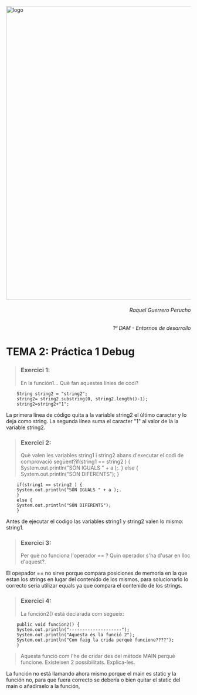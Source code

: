 <img src=https://portal.edu.gva.es/iesmarcoszaragoza/wp-content/uploads/sites/256/2021/04/cabecera-k-fondocolores2-nologos-cdc.png alt="logo" width="800"/>

<h6 style="text-align: right"> <em> Raquel Guerrero Perucho </em> </h6> 
<h6 style="text-align: right"> <em> 1º DAM - Entornos de desarrollo </em> </h6> 

# TEMA 2: Práctica 1 Debug
> ### Exercici 1:
> En la función1… Què fan aquestes línies de codi?

        String string2 = "string2";
        string2= string2.substring(0, string2.length()-1);
        string2=string2+"1";

La primera línea de código quita a la variable string2 el último caracter y lo deja como string.
La segunda línea suma el caracter "1" al valor de la la variable string2.

> ### Exercici 2:
>  Què valen les variables string1 i string2 abans d'executar el codi de comprovació següent?if(string1 == string2 ) { System.out.println("SÓN IGUALS " + a );. } else { System.out.println("SÓN DIFERENTS"); }

        if(string1 == string2 ) {
        System.out.println("SÓN IGUALS " + a );.
        }
        else {
        System.out.println("SÓN DIFERENTS");
        }

Antes de ejecutar el codigo las variables string1 y string2 valen lo mismo: string1.

> ### Exercici 3:
> Per què no funciona l'operador == ? Quin operador s'ha d'usar en lloc d'aquest?.

El opepador == no sirve porque compara posiciones de memoria en la que estan los strings en lugar del contenido de los mismos, para solucionarlo lo correcto seria utilizar equals ya que compara el contenido de los strings.

> ### Exercici 4:
>  La función2() està declarada com segueix:

        public void funcion2() {
        System.out.println("--------------------");
        System.out.println("Aquesta és la funció 2");
        System.out.println("Com faig la crida perquè funcione????");
        }
 > Aquesta funció com l'he de cridar des del mètode MAIN perquè funcione. Existeixen 2
possibilitats. Explica-les.

La función no está llamando ahora mismo porque el main es static y la función no, para que fuera correcto se debería o bien quitar el static del main o añadirselo a la función,
